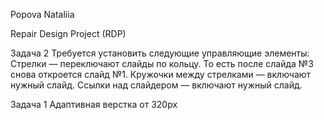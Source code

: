 ﻿Popova Nataliia

Repair Design Project (RDP)

Задача 2
Требуется установить следующие управляющие элементы:
Стрелки — переключают слайды по кольцу. То есть после слайда №3 снова откроется слайд №1.
Кружочки между стрелками — включают нужный слайд.
Ссылки над слайдером — включают нужный слайд.

Задача 1
Адаптивная верстка от 320px
